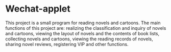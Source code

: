 # Wechat-applet
This project is a small program for reading novels and cartoons. The main functions of this project are: realizing the classification and inquiry of novels and cartoons, viewing the layout of novels and the contents of book lists, collecting novels and cartoons, viewing the reading records of novels, sharing novel reviews, registering VIP and other functions.
